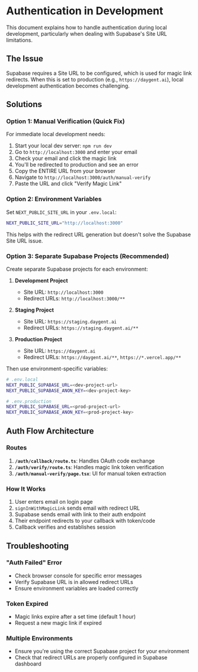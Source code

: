 # Authentication in Development

This document explains how to handle authentication during local development, particularly when dealing with Supabase's Site URL limitations.

## The Issue

Supabase requires a Site URL to be configured, which is used for magic link redirects. When this is set to production (e.g., `https://daygent.ai`), local development authentication becomes challenging.

## Solutions

### Option 1: Manual Verification (Quick Fix)

For immediate local development needs:

1. Start your local dev server: `npm run dev`
2. Go to `http://localhost:3000` and enter your email
3. Check your email and click the magic link
4. You'll be redirected to production and see an error
5. Copy the ENTIRE URL from your browser
6. Navigate to `http://localhost:3000/auth/manual-verify`
7. Paste the URL and click "Verify Magic Link"

### Option 2: Environment Variables

Set `NEXT_PUBLIC_SITE_URL` in your `.env.local`:
```bash
NEXT_PUBLIC_SITE_URL="http://localhost:3000"
```

This helps with the redirect URL generation but doesn't solve the Supabase Site URL issue.

### Option 3: Separate Supabase Projects (Recommended)

Create separate Supabase projects for each environment:

1. **Development Project**
   - Site URL: `http://localhost:3000`
   - Redirect URLs: `http://localhost:3000/**`

2. **Staging Project**
   - Site URL: `https://staging.daygent.ai`
   - Redirect URLs: `https://staging.daygent.ai/**`

3. **Production Project**
   - Site URL: `https://daygent.ai`
   - Redirect URLs: `https://daygent.ai/**`, `https://*.vercel.app/**`

Then use environment-specific variables:
```bash
# .env.local
NEXT_PUBLIC_SUPABASE_URL=<dev-project-url>
NEXT_PUBLIC_SUPABASE_ANON_KEY=<dev-project-key>

# .env.production
NEXT_PUBLIC_SUPABASE_URL=<prod-project-url>
NEXT_PUBLIC_SUPABASE_ANON_KEY=<prod-project-key>
```

## Auth Flow Architecture

### Routes

1. **`/auth/callback/route.ts`**: Handles OAuth code exchange
2. **`/auth/verify/route.ts`**: Handles magic link token verification
3. **`/auth/manual-verify/page.tsx`**: UI for manual token extraction

### How It Works

1. User enters email on login page
2. `signInWithMagicLink` sends email with redirect URL
3. Supabase sends email with link to their auth endpoint
4. Their endpoint redirects to your callback with token/code
5. Callback verifies and establishes session

## Troubleshooting

### "Auth Failed" Error
- Check browser console for specific error messages
- Verify Supabase URL is in allowed redirect URLs
- Ensure environment variables are loaded correctly

### Token Expired
- Magic links expire after a set time (default 1 hour)
- Request a new magic link if expired

### Multiple Environments
- Ensure you're using the correct Supabase project for your environment
- Check that redirect URLs are properly configured in Supabase dashboard